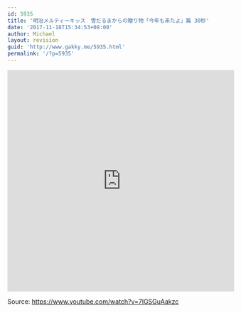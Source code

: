 ```yaml
---
id: 5935
title: '明治メルティーキッス　雪だるまからの贈り物「今年も来たよ」篇 30秒'
date: '2017-11-18T15:34:53+08:00'
author: Michael
layout: revision
guid: 'http://www.gakky.me/5935.html'
permalink: '/?p=5935'
---
```


<iframe allowfullscreen="allowfullscreen" frameborder="0" height="498" loading="lazy" src="http://player.youku.com/embed/XMzE2NjMwOTQ5Mg==" width="510"></iframe>

Source: <https://www.youtube.com/watch?v=7lGSGuAakzc>